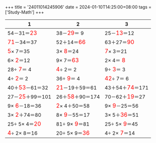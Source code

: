 +++ 
title = '24011014245906' 
date = 2024-01-10T14:25:00+08:00 
tags = ['Study-Math'] 
+++ 

1 | 2 | 3 
-- | -- | -- 
54－31＝<font color=red size=4>23</font> | 38－<font color=red size=4>29</font>＝ 9 | 25－<font color=red size=4>13</font>＝12 
<font color=red size=4>71</font>－34＝37 | 52＋14＝<font color=red size=4>66</font> | 63＋27＝<font color=red size=4>90</font> 
<font color=red size=4> 5</font>× 7＝35 |  3×<font color=red size=4> 8</font>＝24 | <font color=red size=4> 7</font>× 3＝21 
 6×<font color=red size=4> 2</font>＝12 |  9× 7＝<font color=red size=4>63</font> |  2× 4＝<font color=red size=4> 8</font> 
28÷<font color=red size=4> 7</font>＝ 4 | <font color=red size=4> 4</font>÷ 2＝ 2 |  9÷<font color=red size=4> 3</font>＝ 3 
 4÷<font color=red size=4> 2</font>＝ 2 | 36÷<font color=red size=4> 9</font>＝ 4 | <font color=red size=4>42</font>÷ 7＝ 6 
40＋<font color=red size=4>53</font>－61＝32 | <font color=red size=4>21</font>－19＋59＝61 | 43＋54＋<font color=red size=4>74</font>＝171 
27－<font color=red size=4>25</font>＋99＝101 | 26＋<font color=red size=4>58</font>＋90＝174 | 70－62＋<font color=red size=4>19</font>＝27 
 9×<font color=red size=4> 6</font>－18＝36 | <font color=red size=4> 2</font>× 4＋50＝58 |  9×<font color=red size=4> 9</font>－25＝56 
 3×<font color=red size=4> 2</font>＋74＝80 |  8×<font color=red size=4> 9</font>－55＝17 |  3× 5＋<font color=red size=4>36</font>＝51 
25÷ 5× 4＝<font color=red size=4>20</font> | 81÷ 9×<font color=red size=4> 9</font>＝81 | 25÷ 5×<font color=red size=4> 9</font>＝45 
<font color=red size=4> 4</font>÷ 2× 8＝16 | 20÷ 5× 9＝<font color=red size=4>36</font> |  4÷ 2×<font color=red size=4> 7</font>＝14 

